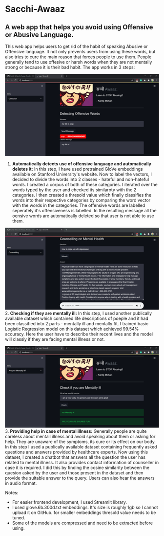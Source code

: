 # Sacchi-Awaaz
## A web app that helps you avoid using Offensive or Abusive Language.

This web app helps users to get rid of the habit of speaking Abusive or Offensive language. It not only prevents users from using these words, but also tries to cure the main reason that forces people to use them. People generally tend to use offesive or harsh words when they are not mentally strong or because it is their bad habit. The app works in 3 steps:

![Alt text](screenshots/1.png?raw=true "Prevent")
1. **Automatically detects use of offensive language and automatically deletes it:** In this step, I have used pretrained GloVe embeddings available on Stanford University's website. Now to label the vectors, I decided to divide the words into 2 classes - hateful and non-hateful words. I created a corpus of both of these categories. I iterated over the words typed by the user and checked its similaroty with the 2 categories. I then created a thresold value which finally classifies the words into their respective categories by comparing the word vector with the words in the categories. The offensive words are labelled seperately it's offensiveness is labelled. In the resulting message all the oensive words are automatically deleted so that user is not able to use them.

![Alt text](screenshots/3.png?raw=true "Detect")
2. **Checking if they are mentally ill:** In this step, I used another publically available dataset which contained life descriptions of poeple and it had been classified into 2 parts - mentally ill and mentally fit. I trained basic Logistic Regression model on this dataset which achieved 99.54% accuracy. Here the user have to describe their recent lives and the model will classiy if they are facing mental illness or not.

![Alt text](screenshots/5.png?raw=true "Help")
3. **Providing help in case of mental illness:** Generally people are quite careless about mentall illness and avoid speaking about them or asking for help. They are unaware of the symptoms, its cure or its effect on our body. In this step I used a publically available dataset containing frequently asked questions and answers provided by healthcare experts. Now using this dataset, I created a chatbot that answers all the question the user has related to mental illness. It also provides contact information of counseller in case it is required. I did this by finding the cosine similarity between the quesion asked by the user and those present in the dataset and then provide the suitable answer to the query. Users can also hear the answers in audio format.

Notes:
- For easier frontend development, I used Streamlit library.
- I used glove.6b.300d.txt embeddings. It's size is roughly 1gb so I cannot upload it on GitHub. for smaller embeddings thresold value needs to be tuned.
- Some of the models are compressed and need to be extracted before using.
